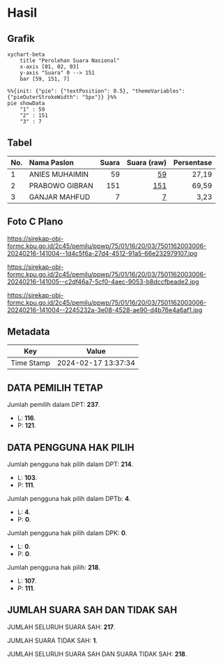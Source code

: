 # Hasil

## Grafik

```mermaid
xychart-beta
    title "Perolehan Suara Nasional"
    x-axis [01, 02, 03]
    y-axis "Suara" 0 --> 151
    bar [59, 151, 7]
```

```mermaid
%%{init: {"pie": {"textPosition": 0.5}, "themeVariables": {"pieOuterStrokeWidth": "5px"}} }%%
pie showData
    "1" : 59
    "2" : 151
    "3" : 7
```

## Tabel

| No. | Nama Paslon    | Suara | Suara (raw) | Persentase |
|:--- |:-------------- | -----:| -----------:| ----------:|
| 1   | ANIES MUHAIMIN | 59    | [59][p-1]   | 27,19      |
| 2   | PRABOWO GIBRAN | 151   | [151][p-2]  | 69,59      |
| 3   | GANJAR MAHFUD  | 7     | [7][p-3]    | 3,23       |


[p-1]: https://github.com/gigit-pemilu/pemilu-2024/blob/main/pilpres/hitung-suara/sub/75-gorontalo/sub/01-gorontalo/sub/16-pulubala/sub/2003-molamahu/sub/006-tps/sub/paslon-1.txt
[p-2]: https://github.com/gigit-pemilu/pemilu-2024/blob/main/pilpres/hitung-suara/sub/75-gorontalo/sub/01-gorontalo/sub/16-pulubala/sub/2003-molamahu/sub/006-tps/sub/paslon-2.txt
[p-3]: https://github.com/gigit-pemilu/pemilu-2024/blob/main/pilpres/hitung-suara/sub/75-gorontalo/sub/01-gorontalo/sub/16-pulubala/sub/2003-molamahu/sub/006-tps/sub/paslon-3.txt

## Foto C Plano

https://sirekap-obj-formc.kpu.go.id/2c45/pemilu/ppwp/75/01/16/20/03/7501162003006-20240216-141004--1d4c5f6a-27d4-4512-91a5-66e232979107.jpg

https://sirekap-obj-formc.kpu.go.id/2c45/pemilu/ppwp/75/01/16/20/03/7501162003006-20240216-141005--c2df46a7-5cf0-4aec-9053-b8dccfbeade2.jpg

https://sirekap-obj-formc.kpu.go.id/2c45/pemilu/ppwp/75/01/16/20/03/7501162003006-20240216-141004--2245232a-3e08-4528-ae90-d4b76e4a6af1.jpg


## Metadata

| Key        | Value               |
| ---------- | ------------------- |
| Time Stamp | 2024-02-17 13:37:34 |


## DATA PEMILIH TETAP

Jumlah pemilih dalam DPT: **237**.
 * L: **116**.
 * P: **121**.

## DATA PENGGUNA HAK PILIH

Jumlah pengguna hak pilih dalam DPT: **214**.
 * L: **103**.
 * P: **111**.

Jumlah pengguna hak pilih dalam DPTb: **4**.
 * L: **4**.
 * P: **0**.

Jumlah pengguna hak pilih dalam DPK: **0**.
 * L: **0**.
 * P: **0**.

Jumlah pengguna hak pilih: **218**.
 * L: **107**.
 * P: **111**.

## JUMLAH SUARA SAH DAN TIDAK SAH

JUMLAH SELURUH SUARA SAH: **217**.

JUMLAH SUARA TIDAK SAH: **1**.

JUMLAH SELURUH SUARA SAH DAN SUARA TIDAK SAH: **218**.


